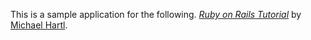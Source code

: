 This is a sample application for the following.
[*Ruby on Rails Tutorial*](http://railstutorial.jp/)
by [Michael Hartl](http://michaelhartl.com/).